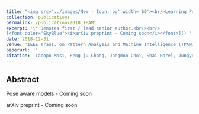 ```yaml
---
title: "<img src='../images/New - Icon.jpg' width='60'><br/>Learning Pose-Aware Models for Pose-Invariant Face Recognition in the Wild"
collection: publications
permalink: /publication/2018_TPAMI
excerpt: '\* Denotes first / lead senior author.<br/><br/>
[<font color="SkyBlue"><i>arXiv preprint - Coming soon</i></font>]() '
date: 2018-12-31
venue: 'IEEE Trans. on Pattern Analysis and Machine Intelligence (TPAMI)'
paperurl: ''
citation: 'Iacopo Masi, Feng-ju Chang, Jongmoo Choi, Shai Harel, Jungyeon Kim, KangGeon Kim, Jatuporn Leksut, Stephen Rawls, Yue Wu, Tal Hassner*, Wael AbdAlmageed, Gerard Medioni, Louis-Philippe Morency, Prem Natarajan, Ram Nevatia.<i>Learning Pose-Aware Models for Pose-Invariant Face Recognition in the Wild.</i> IEEE Trans. on Pattern Analysis and Machine Intelligence (TPAMI), 2018.'
---
```


Abstract
------


Pose aware models - Coming soon

arXiv preprint - Coming soon
